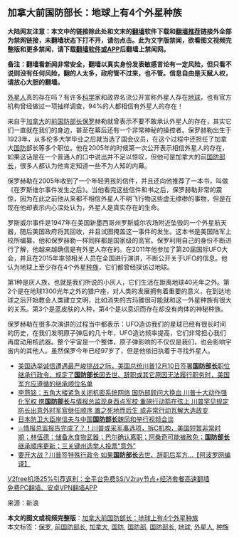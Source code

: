  <h2>加拿大前国防部长：地球上有4个外星种族</h2> <p class="notice"><b>大陆网友注意：本文中的链接除此处和文末的<a href="https://github.com/bannedbook/fanqiang" >翻墙</a>软件下载和<a href="https://github.com/killgcd/justmysocks/blob/master/README.md">翻墙推荐</a>链接外全部为禁网链接，未翻墙状态下打不开，请勿点击。此为文字版禁闻，欲看图文视频完整版和更多禁闻，请下载<a href="https://github.com/bannedbook/fanqiang">翻墙软件或APP</a>后翻墙上禁闻网。</p><p>备注：翻墙看新闻非常安全，翻墙以真实身份发表敏感言论有一定风险，但只看不说则没有任何风险，翻的人太多，政府管不过来，也不管。信息自由是天赋人权，请放心大胆的翻墙。</b></p>  <div class="entry"> <p><a href="https://www.bannedbook.org/bnews/tag/%e5%a4%96%e6%98%9f%e4%ba%ba/" class="st_tag internal_tag" rel="tag" title="标签 外星人 下的日志">外星人</a>真的存在吗？有许多<span class='wp_keywordlink'><a href="https://www.bannedbook.org/forum11/topic309.html" title="禁片：“科学”的棍子" target="_blank">科学</a></span>家和政界名流公开宣称外星人存在<a href="https://www.bannedbook.org/bnews/tag/%e5%9c%b0%e7%90%83/" class="st_tag internal_tag" rel="tag" title="标签 地球 下的日志">地球</a>，也有官方机构曾经做过一项抽样调查，94%的人都相信有外星人的存在！</p> <p>来自于<a href="https://www.bannedbook.org/bnews/tag/%e5%8a%a0%e6%8b%bf%e5%a4%a7/" class="st_tag internal_tag" rel="tag" title="标签 加拿大 下的日志">加拿大</a>的<a href="https://www.bannedbook.org/bnews/tag/%E5%89%8D%E5%9B%BD%E9%98%B2%E9%83%A8%E9%95%BF/" class="st_tag internal_tag" rel="tag" title="标签 前国防部长 下的日志">前国防部长</a><a href="https://www.bannedbook.org/bnews/tag/%e4%bf%9d%e7%bd%97/" class="st_tag internal_tag" rel="tag" title="标签 保罗 下的日志">保罗</a>赫勒就曾表示不要不敢承认外星人的存在，其实它们一直就在我们的身边，甚至在幕后还有一个非常神秘的操控者。保罗赫勒出生于1923年，从多伦多大学毕业之后就当选了国会议员，在这个过程中还担任了加拿大<a href="https://www.bannedbook.org/bnews/tag/%E5%9B%BD%E9%98%B2/" class="st_tag internal_tag" rel="tag" title="标签 国防 下的日志">国防</a>部长等多个职位。他在2005年的时候第一次公开表示相信外星人的存在，如果这话是在一个普通人的口中说出并不足以惊叹，但他可是加拿大的前<a href="https://www.bannedbook.org/bnews/tag/%e5%9b%bd%e9%98%b2%e9%83%a8%e9%95%bf/" class="st_tag internal_tag" rel="tag" title="标签 国防部长 下的日志">国防部长</a>，很多人都认为他肯定知道一些不为人知的内幕。</p>  <p>保罗赫勒在2005年收到了一个年轻男孩的信件，并且还向他推荐了一本书，叫做《在罗斯维尔事件发生之后》。当他看完这些信件和书之后，保罗赫勒非常的震惊，因为在此之前他从来都不相信外星人不明飞行物这些虚无缥缈的事物，但是在现在他却表示内心深处认为，外星人是真实存在的生命。</p> <p>罗斯威尔事件是1947年在美国新墨西哥州罗斯威尔农场附近坠毁的一个外星航天器，随后美国政府将其回收，并且试图掩盖这一事件的发生。这本书是美国陆军上校所编纂，他和保罗赫勒一样同样都是国家级的高官。保罗利用自己的身份不断进行了解，他越来越确信是有外星人存在的。在2011年他参加了第20届国际UFO大会，并且在2015年率领相关人员在全国进行演讲，不断公开关于UFO的信息。他认为地球上至少存在4个外星<a href="https://www.bannedbook.org/bnews/tag/%E7%A7%8D%E6%97%8F/" class="st_tag internal_tag" rel="tag" title="标签 种族 下的日志">种族</a>，它们都曾经探访过地球。</p>  <p>第1种是灰人族，也就是我们所说的小灰人，它们生活在距离地球40光年之外。第2个是在地球1300光年之外的猎户座，对人类的发展拥有着重要的意义，在到达地球之后开始教会人类建立文明，比如消失的古玛雅很可能就和这一外星种族有很大的关系。第3个是蓝皮肤的人种，第4个是以意识而存在却没有肉体的神秘种族。</p> <p>保罗赫勒在很多次演讲的过程当中都表示：UFO造访我们的星球已经有很长时间的历史，在我们发明原子弹后的几十年，UFO造访频率提高，它们非常担心我们再度动用核武器。整个宇宙是一个整体，原子弹影响的不仅仅是我们，也会影响宇宙内的其他人。虽然保罗今年已经97岁了，但是他依旧执着于寻找外星人。</p>  <ul class='op-related-articles' title='相关阅读'> <li><a href='https://www.bannedbook.org/bnews/bannedvideo/20201216/1449031.html' target='_blank'>美国选举诚信遭遇最严峻挑战之际，美国总统川普12月10日签署<b>国防部长</b>职位继承行政令，规定了<b>国防部长</b>因去世、辞职或其它原因无法履行职务时，美国军方应遵循的继承顺位名单</a></li> <li><a href='https://www.bannedbook.org/bnews/comments/20201216/1448751.html' target='_blank'>李燕铭：五角大楼紧急关闭机密系统网络 国防部顾问大换血 川普十大动作强化军权 携<b>国防部长</b>与情报总监现身西点军校 重磅行动箭在弦上 川普罕见规定防长出意外时军官继任顺序 置之死地而后生 或非常行动瓦解大选政变</a></li> <li><a href='https://www.bannedbook.org/bnews/headline/20201215/1448232.html' target='_blank'>日本防卫大臣岸信夫与中国<b>国防部长</b>魏凤和举行视频会谈</a></li> <li><a href='https://www.bannedbook.org/bnews/bannedvideo/20201215/1448119.html' target='_blank'>💥情报总监报告完成了？！川普或采军事选项，拆C机构，美国短暂非常时期；林伍德：储备水食物武器；巴尔确认离职；阿桑奇可能被赦免；<b>国防部长</b>继承顺序更新；三关键州选举人投票“意外”</a></li> <li><a href='https://www.bannedbook.org/bnews/topimagenews/20201215/1448053.html' target='_blank'>要开大战？川普签特殊行政令 如果<b>国防部长</b>去世、辞职后军方…【阿波罗网编译】</a></li> </ul> <p class="texttj"> <a href="https://github.com/bannedbook/fanqiang/wiki/V2ray%E6%9C%BA%E5%9C%BA" target="_blank">V2free机场25%引荐返利：全平台免费SS/V2ray节点+经济套餐高速翻墙</a><br/> <a href="https://github.com/bannedbook/fanqiang/wiki/%E7%A6%81%E9%97%BB%E7%BD%91%E5%AE%89%E5%8D%93%E7%BF%BB%E5%A2%99%E6%96%B0%E9%97%BBAPP" target="_blank">免费PC翻墙、安卓VPN翻墙APP</a></p><p> 来源：新浪 </p><a name='sharetosocial'></a>       <div><b>本文的图文或视频完整版</b>：<a href='https://www.bannedbook.org/bnews/funmedia/20201216/1449159.html'>加拿大前国防部长：地球上有4个外星种族</a></div>  </div><!--END ENTRY--> <div class="postfooter"> <div>本文标签：<a href="https://www.bannedbook.org/bnews/tag/%e4%bf%9d%e7%bd%97/" rel="tag">保罗</a>, <a href="https://www.bannedbook.org/bnews/tag/%E5%89%8D%E5%9B%BD%E9%98%B2%E9%83%A8%E9%95%BF/" rel="tag">前国防部长</a>, <a href="https://www.bannedbook.org/bnews/tag/%e5%8a%a0%e6%8b%bf%e5%a4%a7/" rel="tag">加拿大</a>, <a href="https://www.bannedbook.org/bnews/tag/%E5%9B%BD%E9%98%B2/" rel="tag">国防</a>, <a href="https://www.bannedbook.org/bnews/tag/%E5%9B%BD%E9%98%B2%E9%83%A8/" rel="tag">国防部</a>, <a href="https://www.bannedbook.org/bnews/tag/%e5%9b%bd%e9%98%b2%e9%83%a8%e9%95%bf/" rel="tag">国防部长</a>, <a href="https://www.bannedbook.org/bnews/tag/%e5%9c%b0%e7%90%83/" rel="tag">地球</a>, <a href="https://www.bannedbook.org/bnews/tag/%e5%a4%96%e6%98%9f%e4%ba%ba/" rel="tag">外星人</a>, <a href="https://www.bannedbook.org/bnews/tag/%E7%A7%8D%E6%97%8F/" rel="tag">种族</a></div>  </div><!--END POSTFOOTER--> 